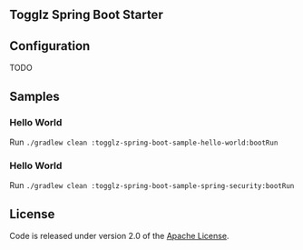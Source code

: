 ## Togglz Spring Boot Starter

## Configuration

TODO

## Samples

### Hello World

Run `./gradlew clean :togglz-spring-boot-sample-hello-world:bootRun`

### Hello World

Run `./gradlew clean :togglz-spring-boot-sample-spring-security:bootRun`

## License

Code is released under version 2.0 of the [Apache License][].

[Apache License]: http://www.apache.org/licenses/LICENSE-2.0
